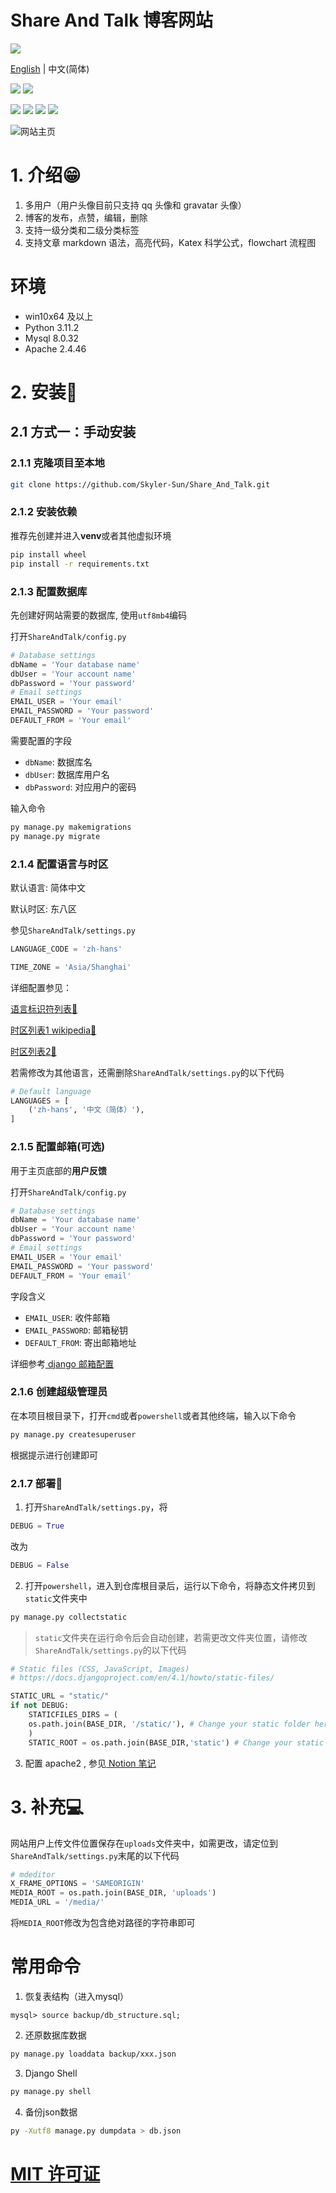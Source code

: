 # Share And Talk 博客网站

[![](https://starry-trace-sky-moe-counter.vercel.app/get/@share_and_talk?theme=rule34)](https://github.com/StarrySky-skyler/Share_And_Talk)

[English](./README.md) | 中文(简体)

![](https://img.shields.io/badge/后端开发-星痕Sky-blue)
![](https://img.shields.io/badge/前端开发-XuJiaqi999-purple)

![](https://img.shields.io/badge/许可证-MIT-red)
![](https://img.shields.io/badge/后端程序-Python-blue)
![](https://img.shields.io/badge/框架-Django-yellow)
![](https://img.shields.io/badge/最新版本-v1.4.12-alpha-brightgreen)

![网站主页](example.png)

# 1. 介绍😁

1. 多用户（用户头像目前只支持 qq 头像和 gravatar 头像）
2. 博客的发布，点赞，编辑，删除
3. 支持一级分类和二级分类标签
4. 支持文章 markdown 语法，高亮代码，Katex 科学公式，flowchart 流程图

# 环境

- win10x64 及以上
- Python 3.11.2
- Mysql 8.0.32
- Apache 2.4.46

# 2. 安装🍔

## 2.1 方式一：手动安装

### 2.1.1 克隆项目至本地

```bash
git clone https://github.com/Skyler-Sun/Share_And_Talk.git
```

### 2.1.2 安装依赖

推荐先创建并进入**venv**或者其他虚拟环境

```bash
pip install wheel
pip install -r requirements.txt
```

### 2.1.3 配置数据库

先创建好网站需要的数据库, 使用`utf8mb4`编码

打开`ShareAndTalk/config.py`

```python
# Database settings
dbName = 'Your database name'
dbUser = 'Your account name'
dbPassword = 'Your password'
# Email settings
EMAIL_USER = 'Your email'
EMAIL_PASSWORD = 'Your password'
DEFAULT_FROM = 'Your email'

```

需要配置的字段

- `dbName`: 数据库名
- `dbUser`: 数据库用户名
- `dbPassword`: 对应用户的密码

输入命令

```bash
py manage.py makemigrations
py manage.py migrate
```

### 2.1.4 配置语言与时区

默认语言: 简体中文

默认时区: 东八区

参见`ShareAndTalk/settings.py`

```python
LANGUAGE_CODE = 'zh-hans'

TIME_ZONE = 'Asia/Shanghai'
```

详细配置参见：

[语言标识符列表🚅](http://www.i18nguy.com/unicode/language-identifiers.html)

[时区列表1 wikipedia🧪](https://en.wikipedia.org/wiki/List_of_tz_database_time_zones)

[时区列表2🎈](https://www.zeitverschiebung.net/cn/all-time-zones.html)

若需修改为其他语言，还需删除`ShareAndTalk/settings.py`的以下代码

```python
# Default language
LANGUAGES = [
    ('zh-hans', '中文（简体）'),
]
```

### 2.1.5 配置邮箱(可选)

用于主页底部的**用户反馈**

打开`ShareAndTalk/config.py`

```python
# Database settings
dbName = 'Your database name'
dbUser = 'Your account name'
dbPassword = 'Your password'
# Email settings
EMAIL_USER = 'Your email'
EMAIL_PASSWORD = 'Your password'
DEFAULT_FROM = 'Your email'

```

字段含义

- `EMAIL_USER`: 收件邮箱
- `EMAIL_PASSWORD`: 邮箱秘钥
- `DEFAULT_FROM`: 寄出邮箱地址

详细参考[ django 邮箱配置](https://docs.djangoproject.com/zh-hans/4.1/ref/settings/)

### 2.1.6 创建超级管理员

在本项目根目录下，打开`cmd`或者`powershell`或者其他终端，输入以下命令

```bash
py manage.py createsuperuser
```

根据提示进行创建即可

### 2.1.7 部署🌭

1. 打开`ShareAndTalk/settings.py`，将

```python
DEBUG = True
```

改为

```python
DEBUG = False
```

2. 打开`powershell`，进入到仓库根目录后，运行以下命令，将静态文件拷贝到`static`文件夹中

```bash
py manage.py collectstatic
```

> `static`文件夹在运行命令后会自动创建，若需更改文件夹位置，请修改`ShareAndTalk/settings.py`的以下代码

```python
# Static files (CSS, JavaScript, Images)
# https://docs.djangoproject.com/en/4.1/howto/static-files/

STATIC_URL = "static/"
if not DEBUG:
    STATICFILES_DIRS = (
    os.path.join(BASE_DIR, '/static/'), # Change your static folder here
    )
    STATIC_ROOT = os.path.join(BASE_DIR,'static') # Change your static folder here
```

3. 配置 apache2 , 参见[ Notion 笔记](https://www.notion.so/starrytracesky/windows-django-0ae4b2c1562f43fc81f24d755e77f8a5)

# 3. 补充💻

网站用户上传文件位置保存在`uploads`文件夹中，如需更改，请定位到`ShareAndTalk/settings.py`末尾的以下代码

```python
# mdeditor
X_FRAME_OPTIONS = 'SAMEORIGIN'
MEDIA_ROOT = os.path.join(BASE_DIR, 'uploads')
MEDIA_URL = '/media/'
```

将`MEDIA_ROOT`修改为包含绝对路径的字符串即可

# 常用命令

1. 恢复表结构（进入mysql）

```
mysql> source backup/db_structure.sql;
```

2. 还原数据库数据

```bash
py manage.py loaddata backup/xxx.json
```

3. Django Shell

```bash
py manage.py shell
```

4. 备份json数据

```bash
py -Xutf8 manage.py dumpdata > db.json
```

# [MIT 许可证](https://github.com/StarrySky-skyler/Share_And_Talk/blob/main/LICENSE)
